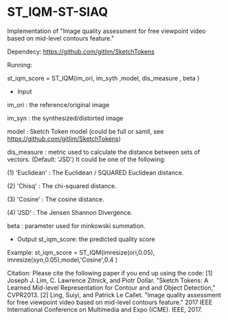 # ST_IQM-ST-SIAQ
Implementation of "Image quality assessment for free viewpoint video based on mid-level contours feature."

Dependecy:
https://github.com/gitlim/SketchTokens

Running:

st_iqm_score  = ST_IQM(im_ori, im_syth ,model, dis_measure , beta )

- Input

im_ori : the reference/original image

im_syn : the synthesized/distorted image

model : Sketch Token model (could be full or samll, see https://github.com/gitlim/SketchTokens)

dis_measure : metric used to calculate the distance between sets of vectors. (Default: 'JSD')
It could be one of the following:

(1) 'Euclidean' :  The Euclidean / SQUARED Euclidean distance. 

(2) 'Chisq' : The chi-squared distance.

(3) 'Cosine' : The cosine distance.

(4) 'JSD' : The Jensen Shannon Divergence.

beta : parameter used for minkowski summation.

- Output 
st_iqm_score: the predicted quality score

Example:
st_iqm_score  = ST_IQM(imresize(ori,0.05), imresize(syn,0.05),model,'Cosine',0.4 )

Citation:
Please cite the following paper if you end up using the code:
[1] Joseph J. Lim, C. Lawrence Zitnick, and Piotr Dollar. "Sketch Tokens: A Learned Mid-level Representation for Contour and and Object Detection," CVPR2013.
[2] Ling, Suiyi, and Patrick Le Callet. "Image quality assessment for free viewpoint video based on mid-level contours feature." 2017 IEEE International Conference on Multimedia and Expo (ICME). IEEE, 2017.

